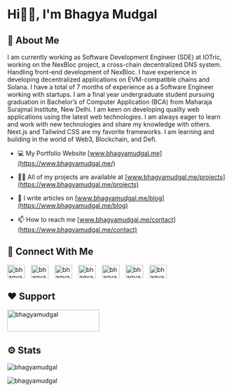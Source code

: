 # Hi👋🏻, I'm Bhagya Mudgal 
  
## 🚀 About Me

I am currently working as Software Development Engineer (SDE) at IOTric, working on the NexBloc project, a cross-chain decentralized DNS system. Handling front-end development of NexBloc. I have experience in developing decentralized applications on EVM-compatible chains and Solana. I have a total of 7 months of experience as a Software Engineer working with startups. I am a final year undergraduate student pursuing graduation in Bachelor’s of Computer Application (BCA) from Maharaja Surajmal Institute, New Delhi. I am keen on developing quality web applications using the latest web technologies. I am always eager to learn and work with new technologies and share my knowledge with others. Next.js and Tailwind CSS are my favorite frameworks. I am learning and building in the world of Web3, Blockchain, and Defi.

- 💻 My Portfolio Website [www.bhagyamudgal.me](https://www.bhagyamudgal.me/)

- 👨‍💻 All of my projects are available at [www.bhagyamudgal.me/projects](https://www.bhagyamudgal.me/projects)

- 📝 I write articles on [www.bhagyamudgal.me/blog](https://www.bhagyamudgal.me/blog)

- 📫 How to reach me [www.bhagyamudgal.me/contact](https://www.bhagyamudgal.me/contact)


## 🔗 Connect With Me
<p align="left">
<a href="https://dev.to/bhagyamudgal" target="blank"><img align="center" src="https://cdn.jsdelivr.net/npm/simple-icons@3.0.1/icons/dev-dot-to.svg" alt="bhagyamudgal" height="30" width="40" style="margin-right:10px" /></a>
<a href="https://twitter.com/bhagyamudgal" target="blank"><img align="center" src="https://raw.githubusercontent.com/rahuldkjain/github-profile-readme-generator/master/src/images/icons/Social/twitter.svg" alt="bhagyamudgal" height="30" width="40" style="margin-right:10px" /></a>
<a href="https://linkedin.com/in/bhagyamudgal" target="blank"><img align="center" src="https://raw.githubusercontent.com/rahuldkjain/github-profile-readme-generator/master/src/images/icons/Social/linked-in-alt.svg" alt="bhagyamudgal" height="30" width="40" style="margin-right:10px" /></a>
<a href="https://fb.com/bhagya.mudgal.7" target="blank"><img align="center" src="https://raw.githubusercontent.com/rahuldkjain/github-profile-readme-generator/master/src/images/icons/Social/facebook.svg" alt="bhagya.mudgal.7" height="30" width="40" style="margin-right:10px" /></a>
<a href="https://instagram.com/bhagyamudgal" target="blank"><img align="center" src="https://raw.githubusercontent.com/rahuldkjain/github-profile-readme-generator/master/src/images/icons/Social/instagram.svg" alt="bhagyamudgal" height="30" width="40" style="margin-right:10px" /></a>
<a href="https://www.hackerrank.com/bhagyamudgal" target="blank"><img align="center" src="https://raw.githubusercontent.com/rahuldkjain/github-profile-readme-generator/master/src/images/icons/Social/hackerrank.svg" alt="bhagyamudgal" height="30" width="40" style="margin-right:10px" /></a>
<a href="https://www.leetcode.com/bhagyamudgal" target="blank"><img align="center" src="https://raw.githubusercontent.com/rahuldkjain/github-profile-readme-generator/master/src/images/icons/Social/leet-code.svg" alt="bhagyamudgal" height="30" width="40" style="margin-right:10px" /></a>
</p>

## ❤️ Support
<p><a href="https://www.buymeacoffee.com/bhagyamudgal"> <img align="left" src="https://cdn.buymeacoffee.com/buttons/v2/default-yellow.png" height="50" width="210" alt="bhagyamudgal" /></a></p><br><br><br>


## ⚙️ Stats
<p><img align="center" src="https://bhagya-mudgal-github-readme-stats.vercel.app/api/top-langs?username=bhagyamudgal&show_icons=true&theme=github_dark&locale=en&layout=compact&langs_count=10" alt="bhagyamudgal" /></p>

<p><img align="center" src="https://bhagya-mudgal-github-readme-stats.vercel.app/api?username=bhagyamudgal&count_private=true&show_icons=true&theme=github_dark&locale=en" alt="bhagyamudgal" /></p>

  
